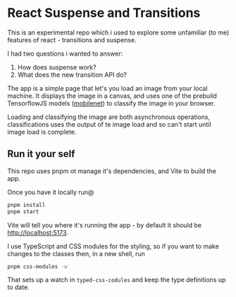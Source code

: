 # React Suspense and Transitions

This is an experimental repo which i used to explore some unfamiliar (to me) features of react - transitions and suspense.

I had two questions i wanted to answer:

1. How does suspense work?
2. What does the new transition API do?

The app is a simple page that let's you load an image from your local machine. It displays the image in a canvas,
and uses one of the prebuild TensorflowJS models
([mobilenet](https://github.com/tensorflow/tfjs-models/tree/master/mobilenet))
to classify the image in your browser.

Loading and classifying the image are both asynchronous operations, classifications uses the output of te image load and so can't start until image load is complete.

## Run it your self

This repo uses pnpm ot manage it's dependencies, and Vite to build the app.

Once you have it locally run@

```sh
pnpm install
pnpm start
```

Vite will tell you where it's running the app - by default it should be [http://localhost:5173](http://localhost:5173).

I use TypeScript and CSS modules for the styling, so if you want to make changes to the classes then, in a new shell, run

```sh
pnpm css-modules -w
```

That sets up a watch in `typed-css-codules` and keep the type definitions up to date.
